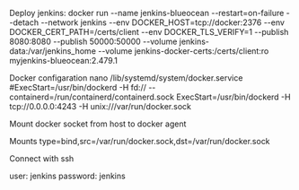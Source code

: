 Deploy jenkins: docker run   --name jenkins-blueocean   --restart=on-failure   --detach   --network jenkins   --env DOCKER_HOST=tcp://docker:2376   --env DOCKER_CERT_PATH=/certs/client   --env DOCKER_TLS_VERIFY=1   --publish 8080:8080   --publish 50000:50000   --volume jenkins-data:/var/jenkins_home   --volume jenkins-docker-certs:/certs/client:ro myjenkins-blueocean:2.479.1

Docker configaration
nano /lib/systemd/system/docker.service
#ExecStart=/usr/bin/dockerd -H fd:// --containerd=/run/containerd/containerd.sock
ExecStart=/usr/bin/dockerd -H tcp://0.0.0.0:4243 -H unix:///var/run/docker.sock

Mount docker socket from host to docker agent

Mounts
type=bind,src=/var/run/docker.sock,dst=/var/run/docker.sock

Connect with ssh

user: jenkins
password: jenkins
